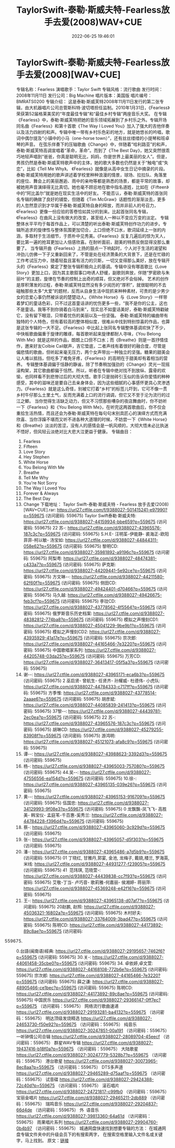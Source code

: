﻿---
title: TaylorSwift-泰勒·斯威夫特-Fearless放手去爱(2008)WAV+CUE
date: 2022-06-25 19:46:01
categories: 外语音乐
tags: 外语音乐
---
# TaylorSwift-泰勒·斯威夫特-Fearless放手去爱(2008)[WAV+CUE]

专辑名称：Fearless
演唱歌手：Taylor Swift
专辑风格：流行歌曲
发行时间：2008年11月11日
发行公司：Big Machine
唱片版本：美国版
唱片编号：BMRATS0200
专辑介绍：
这是泰勒·斯威芙特2008年11月11日发行的第二张专辑，由大机器唱片公司总管斯科特·波切塔担任监制。2010年1月31日，《Fearless》荣获第52届格莱美奖的“年度最佳专辑”和“最佳乡村专辑”两座音乐大奖。
在专辑《Fearless》中，泰勒·斯威芙特把她的音乐领域拓展到了乡村乐之外。专辑开场同名曲《Fearless》和第十首歌《The
Way I Loved
You》加入了强大的吉他伴奏以及活力四射的和声。专辑中唯一带有乡村乐色彩的地方，就是她悠长的吟唱，歌词中偶尔提及“小镇中的小马（one-horse
town）”，还有丝丝缕缕的小提琴和班卓琴的声音。
在弦乐伴奏下的压轴歌曲《Change》中，伴随着“哈利路亚”的和声，泰勒·斯威芙特高调宣唱着“革命，革命”。而到了《The
Best
Day》，她又突然很乖巧地轻声唱到“爸爸，你真是聪明无比，妈妈，你是世界上最美丽的女人”。但是，男孩仍然是泰勒·斯威芙特歌声中的主体，她的歌大多数也仍然是关于“触电”或“失恋”，比如《Tell
Me Why》。
《Fearless》就像是从高中女生日记中摘录的片段。泰勒·斯威芙特用她的歌声讲述着学校里种种浪漫的情景，球场、拉拉队、角落里的座位、舞会上的美丽邂逅、雨中的亲吻等都是熟悉的场景，都是平常的故事，却被她用声音演绎得无比真切。她也毫不顾忌地在歌中指名道姓，比如在《Fifteen》中的“阿比盖尔”就是她在现实生活中的好友。
不能否认，泰勒·斯威芙特的首张同名专辑的确做了良好的铺垫，但随着《Tim
McGraw》话题性的渐渐淡去，更多的人忽然意识到才华属于泰勒·斯威芙特自身的释放，而并非前人的号召力，《Fearless》更像一份应验的答卷恰如其分的到来。比起首张同名专辑，《Fearless》在曲风上没有做大的改变，甚至给人一种以不变应万变的淡定。
专辑整体水平平均于每首作品上，可以清楚的听出泰勒·斯威芙特创作功力的进步。专辑所追求的旋律性与整体氛围更加切合，上口但绝不口水，歌词延续上一张的内涵，多取材于生活细节，于质朴中见秀美。《Fearless》反复几遍后的惊为天人，要比第一遍的抢耳更加让人倍感欣喜。在耐听面前，甜美的特质反倒显得没那么重要了。
当专辑开曲《Fearless》上扬的鼓点一下响起时，个人对于生活的渴望和冲劲儿仿佛一下子又重新回来了，不管是处在经济萧条的大背景下，还是在忙碌的工作考试压力中，随着轻盈且富有活力的贝斯，一切又变得那么美好，放在专辑开头的《Fearless》奠定了整张专辑积极向上的基调。专辑中没有哪首歌比《Love
Story》更加上口，因为其主歌叙事口吻诱人舒缓，副歌则奔放，伴随“罗密欧与朱丽叶”的主题，旋律在节奏的控制上出奇的顺耳，但又绝对不会俗掉。
艺术的创作是厚积薄发的过程，泰勒·斯威芙特显然没有多少阅历的“厚积”，就很聪明的不去碰触那些太多“大爱”的题材，反而从自身生活中现抓来种种素材，可贵的是少男少女的恋爱心事仍然被诉说的楚楚动人。《White
Horse》与《Love
Story》一样带着梦幻的童话色彩，只不过这首童话讲的忧伤更多一些，“我不是你的公主，这也不是童话。我等不到你骑着白马到来”，现实总不如童话美好，泰勒·斯威芙特戳破它，没有留下眼泪，只带着忧伤的美丽以及一份坚强。
泰勒·斯威芙特的编曲带有独特的个人特色，但有着较高的整体相似度，很难从中找到特别惊喜的作品，也算是这张专辑的一大不足。《Fearless》中比起上张同名专辑整体基调欢快了不少，中快板歌曲偏重于旋律的雕琢，每首歌听起来旋律都耐人寻味，《You
Belong With Me》就是这样的作品，朗朗上口但不口水；而《Breathe》则是一首抒情佳作，邀来好友Colbie
Cail献声，吉它垫底，二者声线有着很好的融合度，尽管是偏悲情的歌曲，但听起来毫无压力，两个女声带出一种独立的坚强。糖果的甜美会让人难以抵挡，但吃多了难免牙疼，《Fearless》的高明在于甜美却有着相当的营养。
专辑整体基调偏于恬静的静谧，除了节奏稍加强劲的《Change》灵光一现摇滚构架，其它歌曲都偏于恬然。所以，听者在专辑中绝对找不到放纵、露骨的欢愉，也同样看不到悲惨过后的大彻大悟。歌手只是抛砖引玉似的告诉你爱情的种种感受，其中的滋味还是要自己去亲身体会，因为这些细腻的心事感怀更具心灵渗透力。《Fearless》就是这么奇怪，别被它打着“乡村”的标签儿吓到，它可不像一贯乡村牛仔那么土里土气，反而充满着上口的流行调调，但它又不至于沦为流行的过江之鲫。
当你觉得生活缺乏动力，但又不习惯那些嘈杂的夜店舞曲时，你不妨听一下《Fearless》和《You
Belong With
Me》，在听完这两首歌曲后，你不仅会重拾生活热情，而且还会为泰勒·斯威芙特在每句句末别具匠心的演绎方式而充满欣喜、当你浮躁不堪而又听不进各种大道理的时候，不妨尝一下《White
Horse》和《Breathe》淡淡的苦涩，没有人的感情会是一帆风顺的，大彻大悟未必比执迷不悟好，但风轻云淡绝对比大悲大泣更益于健康。
专辑曲目：
01. Fearless
02. Fifteen
03. Love Story
04. Hey Stephen
05. White Horse
06. You Belong With
Me
07. Breathe
08. Tell Me Why
09. You're Not
Sorry
10. The Way I Loved
You
11. Forever &
Always
12. The Best Day
13. Change
下载地址：
Taylor Swift-泰勒·斯威夫特 - Fearless 放手去爱(2008)[WAV+CUE].rar: https://url27.ctfile.com/f/9388027-501415241-e97990?p=559675
(访问密码: 559675)
Taylor Swift泰勒·斯威夫特: https://url27.ctfile.com/d/9388027-44159934-bbe659?p=559675
(访问密码: 559675)
22 苏-: https://url27.ctfile.com/d/9388027-43965576-187c3c?p=559675
(访问密码: 559675)
S.H.E- 汪明荃-伊能静- 裘海正-欧阳菲菲-柯以敏- 汤宝如: https://url27.ctfile.com/d/9388027-44844311-058e62?p=559675
(访问密码: 559675)
黎明CD: https://url27.ctfile.com/d/9388027-35981892-a9196c?p=559675
(访问密码: 559675)
阿梨粤: https://url27.ctfile.com/d/9388027-48474381-c433a7?p=559675
(访问密码: 559675)
萨克斯: https://url27.ctfile.com/d/9388027-44209441-5e92ce?p=559675
(访问密码: 559675)
方文琳--: https://url27.ctfile.com/d/9388027-44211580-62f60f?p=559675
(访问密码: 559675)
侧田CD: https://url27.ctfile.com/d/9388027-49424401-d70466?p=559675
(访问密码: 559675)
马久越: https://url27.ctfile.com/d/9388027-49426675-feb3cf?p=559675
(访问密码: 559675)
李玟CD: https://url27.ctfile.com/d/9388027-43778562-4f5564?p=559675
(访问密码: 559675)
俄罗斯音乐历史档案: https://url27.ctfile.com/d/9388027-48382812-774ba8?p=559675
(访问密码: 559675)
模拟之声慢刻CD1: https://url27.ctfile.com/d/9388027-45041229-9be9b1?p=559675
(访问密码: 559675)
模拟之声慢刻CD2: https://url27.ctfile.com/d/9388027-43935929-41a17e?p=559675
(访问密码: 559675)
宗次郎: https://url27.ctfile.com/d/9388027-44165466-7e3220?p=559675
(访问密码: 559675)
中国歌唱家系列: https://url27.ctfile.com/d/9388027-44205748-03da25?p=559675
(访问密码: 559675)
万芳CD: https://url27.ctfile.com/d/9388027-36413417-05f5a3?p=559675
(访问密码: 559675)
18. 谢--: https://url27.ctfile.com/d/9388027-43965171-eca6b3?p=559675
(访问密码: 559675)
2 巫启贤- 曾航生- 任贤齐- 孙耀威- 杜德伟- 小虎队: https://url27.ctfile.com/d/9388027-44784333-c717ff?p=559675
(访问密码: 559675)
方季惟: https://url27.ctfile.com/d/9388027-43778514-2aaae6?p=559675
(访问密码: 559675)
胡彦斌: https://url27.ctfile.com/d/9388027-44085839-241413?p=559675
(访问密码: 559675)
37黎--: https://url27.ctfile.com/d/9388027-44439781-2ec0ea?p=559675
(访问密码: 559675)
22 苏-: https://url27.ctfile.com/d/9388027-43965576-187c3c?p=559675
(访问密码: 559675)
胡琳CD: https://url27.ctfile.com/d/9388027-45279255-83908f?p=559675
(访问密码: 559675)
游鸿明: https://url27.ctfile.com/d/9388027-45121073-afa8c9?p=559675
(访问密码: 559675)
24. 谭--: https://url27.ctfile.com/d/9388027-43988623-3392d3?p=559675
(访问密码: 559675)
06. 杨-: https://url27.ctfile.com/d/9388027-43965003-757080?p=559675
(访问密码: 559675)
44.吴--: https://url27.ctfile.com/d/9388027-47556556-ea154d?p=559675
(访问密码: 559675)
10.徐-: https://url27.ctfile.com/d/9388027-43965135-039e26?p=559675
(访问密码: 559675)
15. 黄--: https://url27.ctfile.com/d/9388027-43965153-916709?p=559675
(访问密码: 559675)
伍国忠: https://url27.ctfile.com/d/9388027-34129993-9f08e3?p=559675
(访问密码: 559675)
0 龙飘飘-凤飞飞- 高胜美- 韩宝仪- 孟庭苇-千百惠-奚秀兰: https://url27.ctfile.com/d/9388027-44784228-f396d4?p=559675
(访问密码: 559675)
07. 蔡-: https://url27.ctfile.com/d/9388027-43965060-3c929d?p=559675
(访问密码: 559675)
03. 张-: https://url27.ctfile.com/d/9388027-43965057-d5f303?p=559675
(访问密码: 559675)
20. 潘-: https://url27.ctfile.com/d/9388027-43965486-a7d5b9?p=559675
(访问密码: 559675)
01 丁晓红, 甘雅丹,郭宴, 金池, 龙梅子, 戴娆,楼兰, 罗海英,米线: https://url27.ctfile.com/d/9388027-44931277-f23905?p=559675
(访问密码: 559675)
41  范玮琪, 范晓萱-: https://url27.ctfile.com/d/9388027-44439838-cc7f93?p=559675
(访问密码: 559675)
艾敬-丁当- 卢巧音- 歌莉雅-何嘉丽- 侯湘婷- 蒋丽萍: https://url27.ctfile.com/d/9388027-45369248-e42f16?p=559675
(访问密码: 559675)
11. 王-: https://url27.ctfile.com/d/9388027-43965138-d07af7?p=559675
(访问密码: 559675)
20赵鹏, 赵照: https://url27.ctfile.com/d/9388027-45036321-16802a?p=559675
(访问密码: 559675)
木村好夫: https://url27.ctfile.com/d/9388027-33764009-3bad47?p=559675
(访问密码: 559675)
陈明CD:
https://url27.ctfile.com/d/9388027-44173892-89c8ae?p=559675
(访问密码:
559675)
0.台語(闽南语)經典: https://url27.ctfile.com/d/9388027-29195657-7462f6?p=559675
(访问密码: 559675)
30.关-: https://url27.ctfile.com/d/9388027-44061458-35cbe0?p=559675
(访问密码: 559675)
34. 卓依婷,卓文萱: https://url27.ctfile.com/d/9388027-44168108-772b6e?p=559675
(访问密码: 559675)
宗次郎: https://url27.ctfile.com/d/9388027-44165466-7e3220?p=559675
(访问密码: 559675)
薛之谦: https://url27.ctfile.com/d/9388027-48905466-ce1bec?p=559675
(访问密码: 559675)
陈明CD: https://url27.ctfile.com/d/9388027-44173892-89c8ae?p=559675
(访问密码: 559675)
中国民乐
https://url27.ctfile.com/d/9388027-29366147-0ff7ec?p=559675
（访问密码：559675）
网络流行歌曲速递
https://url27.ctfile.com/d/9388027-29193281-ba4132?p=559675
（访问密码：559675）
明达顶级发烧精选
https://url27.ctfile.com/d/9388027-24653730-f50e92?p=559675
（访问密码：559675）
纯音乐
https://url27.ctfile.com/d/9388027-30247851-00a191
（访问密码：559675）
一听钟情公司合辑
https://url27.ctfile.com/d/9388027-28089704-45eecf
（访问密码：559675）
群星WAV专辑
https://url27.ctfile.com/d/9388027-19437416-b18f0a?p=559675
（访问密码：559675）
大陆歌星
https://url27.ctfile.com/d/9388027-30247779-5328b7?p=559675
（访问密码：559675）
港台歌星
https://url27.ctfile.com/d/9388027-30073965-8ec8aa?p=559675
（访问密码：559675）
DTS多声道
https://url27.ctfile.com/d/9388027-29465289-d75aaf?p=559675
（访问密码：559675）
试音碟
https://url27.ctfile.com/d/9388027-29424388-72c40d?p=559675
（访问密码：559675）
滚石唱片
https://url27.ctfile.com/d/9388027-24721817-c99fb0
（访问密码：559675）
宝丽金唱片
https://url27.ctfile.com/d/9388027-29465211-2db889
（访问密码：559675）
瑞鸣音乐
https://url27.ctfile.com/d/9388027-29204837-66d4de
（访问密码：559675）
外  语音乐
https://url27.ctfile.com/d/9388027-39813360-64a61d
（访问密码：559675）
雨果唱片系列
https://url27.ctfile.com/d/9388027-29904760-0b4b97
（访问密码：559675）
城通网盘快速找到想要专辑的方法：
在城通网盘专辑文件夹中的升级会员下的有搜索两字，
在搜索空格里输入文件名或关键字，马上找到。
原文：[链接](https://blog.sina.com.cn/s/blog_1647c7e7601030xze.html)
